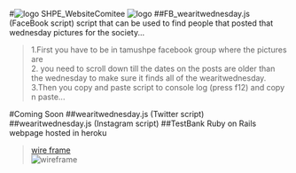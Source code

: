 [logo]: https://df54abf07b1a8f7d6319d246a73691b9655f3e13.googledrive.com/host/0BzkkGdjVt34FekxBMk5BbzNocEU/images/logotop.png
#![logo]  SHPE_WebsiteComitee ![logo]
##FB_wearitwednesday.js (FaceBook script)
script that can be used to find people that posted that wednesday pictures for the society...  
>1.First you have to be in tamushpe facebook group where the pictures are  
>2. you need to scroll down till the dates on the posts are older than the wednesday
to make sure it finds all of the wearitwednesday.   
>3.Then you copy and paste script to console log (press f12) and copy n paste...

#Coming Soon
##wearitwednesday.js (Twitter script)
##wearitwednesday.js (Instagram script)
##TestBank Ruby on Rails webpage hosted in heroku
>[wire frame](https://wireframe.cc/MtjUhK)  
>![wireframe](http://i.gyazo.com/1f807fd8e110cadd7535ebfc2fbc4365.png)
